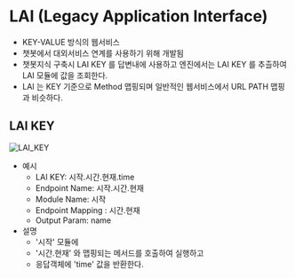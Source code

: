 # LAI (Legacy Application Interface)

* KEY-VALUE 방식의 웹서비스
* 챗봇에서 대외서비스 연계를 사용하기 위해 개발됨
* 챗봇지식 구축시 LAI KEY 를 답변내에 사용하고 엔진에서는 LAI KEY 를 추츨하여 LAI 모듈에 값을 조회한다.
* LAI 는 KEY 기준으로 Method 맵핑되며 일반적인 웹서비스에서 URL PATH 맵핑과 비슷하다.

## LAI KEY

![LAI_KEY](docs/files/LAI_KEY.PNG)

* 예시
  * LAI KEY: 시작.시간.현재.time
  * Endpoint Name: 시작.시간.현재
  * Module Name: 시작
  * Endpoint Mapping : 시간.현재
  * Output Param: name
* 설명
  * '시작' 모듈에
  * '시간.현재' 와 맵핑되는 메서드를 호출하여 실행하고
  * 응답객체에 'time' 값을 반환한다.
